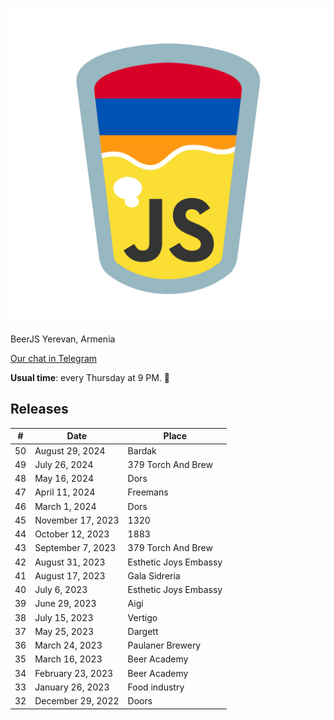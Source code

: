 ![This is an image](js-am-transparent.svg "Beerjs Yerevan logo")

BeerJS Yerevan, Armenia

[Our chat in Telegram](https://t.me/beerjs_yerevan)

**Usual time**: every Thursday at 9 PM. :beers:

## Releases

| #   | Date               | Place                      |
|-----|--------------------|----------------------------|
| 50 | August 29, 2024      | Bardak    |
| 49 | July 26, 2024      | 379 Torch And Brew   |
| 48 | May 16, 2024      | Dors     |
| 47 | April 11, 2024      | Freemans     |
| 46 | March 1, 2024      | Dors     |
| 45 | November 17, 2023      | 1320     |
| 44 | October 12, 2023      | 1883     |
| 43 | September 7, 2023      | 379 Torch And Brew     |
| 42 | August 31, 2023      | Esthetic Joys Embassy     |
| 41 | August 17, 2023      | Gala Sidreria     |
| 40 | July 6, 2023      |  Esthetic Joys Embassy    |
| 39 | June 29, 2023      |  Aigi   |
| 38 | July 15, 2023      |  Vertigo    |
| 37 | May 25, 2023      |  Dargett    |
| 36 | March 24, 2023      |  Paulaner Brewery   |
| 35 | March 16, 2023      |  Beer Academy   |
| 34 | February 23, 2023      |  Beer Academy   |
| 33 | January 26, 2023      |  Food industry    |
| 32 | December 29, 2022      |  Doors    |
